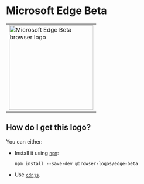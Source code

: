 # Microsoft Edge Beta

<table>
    <tr height=240>
        <td>
            <a href="https://github.com/alrra/browser-logos/tree/334cdfaccc4e3001b0e06f508a4b447252330453/src/edge-beta">
                <img width=230 src="https://raw.githubusercontent.com/alrra/browser-logos/334cdfaccc4e3001b0e06f508a4b447252330453/src/edge-beta/edge-beta_512x512.png" alt="Microsoft Edge Beta browser logo">
            </a>
        </td>
    </tr>
</table>

## How do I get this logo?

You can either:

* Install it using [`npm`][npm]:

  `npm install --save-dev @browser-logos/edge-beta`

* Use [`cdnjs`][cdnjs].

<!-- Link labels: -->

[cdnjs]: https://cdnjs.com/libraries/browser-logos
[npm]: https://www.npmjs.com/
